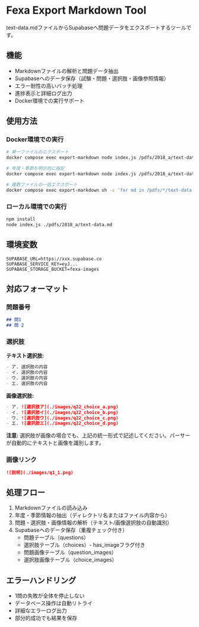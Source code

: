 # Fexa Export Markdown Tool

text-data.mdファイルからSupabaseへ問題データをエクスポートするツールです。

## 機能

- Markdownファイルの解析と問題データ抽出
- Supabaseへのデータ保存（試験・問題・選択肢・画像参照情報）
- エラー耐性の高いバッチ処理
- 進捗表示と詳細ログ出力
- Docker環境での実行サポート

## 使用方法

### Docker環境での実行

```bash
# 単一ファイルのエクスポート
docker compose exec export-markdown node index.js /pdfs/2018_a/text-data.md

# 年度・季節を明示的に指定
docker compose exec export-markdown node index.js /pdfs/2018_a/text-data.md 2018 秋期

# 複数ファイルの一括エクスポート
docker compose exec export-markdown sh -c 'for md in /pdfs/*/text-data.md; do node index.js "$md"; done'
```

### ローカル環境での実行

```bash
npm install
node index.js ./pdfs/2018_a/text-data.md
```

## 環境変数

```env
SUPABASE_URL=https://xxx.supabase.co
SUPABASE_SERVICE_KEY=eyJ...
SUPABASE_STORAGE_BUCKET=fexa-images
```

## 対応フォーマット

### 問題番号
```markdown
## 問1
## 問 2
```

### 選択肢

**テキスト選択肢:**
```markdown
- ア. 選択肢の内容
- イ. 選択肢の内容  
- ウ. 選択肢の内容
- エ. 選択肢の内容
```

**画像選択肢:**
```markdown
- ア. ![選択肢ア](./images/q22_choice_a.png)
- イ. ![選択肢イ](./images/q22_choice_b.png)
- ウ. ![選択肢ウ](./images/q22_choice_c.png)
- エ. ![選択肢エ](./images/q22_choice_d.png)
```

**注意:** 選択肢が画像の場合でも、上記の統一形式で記述してください。パーサーが自動的にテキストと画像を識別します。

### 画像リンク
```markdown
![説明](./images/q1_1.png)
```

## 処理フロー

1. Markdownファイルの読み込み
2. 年度・季節情報の抽出（ディレクトリ名またはファイル内容から）
3. 問題・選択肢・画像情報の解析（テキスト/画像選択肢の自動識別）
4. Supabaseへのデータ保存（重複チェック付き）
   - 問題テーブル（questions）
   - 選択肢テーブル（choices）- has_imageフラグ付き
   - 問題画像テーブル（question_images）
   - 選択肢画像テーブル（choice_images）

## エラーハンドリング

- 1問の失敗が全体を停止しない
- データベース操作は自動リトライ
- 詳細なエラーログ出力
- 部分的成功でも結果を保存